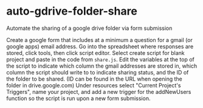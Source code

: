 # auto-gdrive-folder-share
Automate the sharing of a google drive folder via form submission

Create a google form that includes at a minimum a question for a gmail (or google apps) email address. 
Go into the spreadsheet where responses are stored, click tools, then click script editor.
Select create script for blank project and paste in the code from `share.js`. 
Edit the variables at the top of the script to indicate which column the gmail addresses are stored in, which column the script should write to to indicate sharing status, and the ID of the folder to be shared. (ID can be found in the URL when opening the folder in drive.google.com)
Under resources select "Current Project's Triggers", name your project, and add a new trigger for the addNewUsers function so the script is run upon a new form submission.
